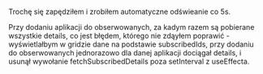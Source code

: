 Trochę się zapędziłem i zrobiłem automatyczne odświeanie co 5s.

Przy dodaniu aplikacji do obserwowanych, za kadym razem są pobierane wszystkie details, co jest błędem, którego nie zdąyłem poprawić - wyświetlałbym w gridzie dane na podstawie subscribedIds, przy dodaniu do obserwowanych jednorazowo dla danej aplikacji dociągał details, i usunął wywołanie fetchSubscribedDetails poza setInterval z useEffecta.
